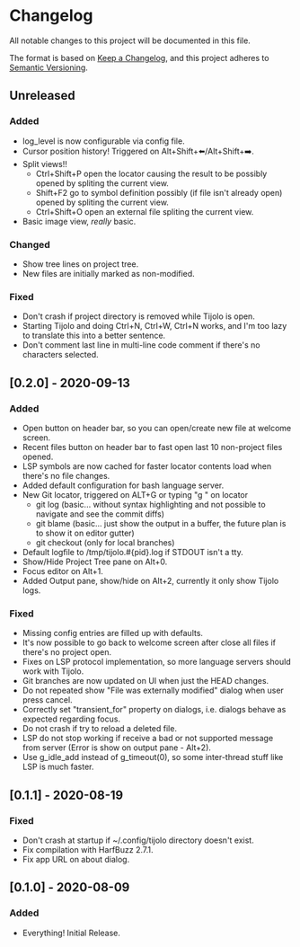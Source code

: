 # Changelog
All notable changes to this project will be documented in this file.

The format is based on [Keep a Changelog](https://keepachangelog.com/en/1.0.0/),
and this project adheres to [Semantic Versioning](https://semver.org/spec/v2.0.0.html).

## Unreleased
### Added
 - log_level is now configurable via config file.
 - Cursor position history! Triggered on Alt+Shift+⬅️/Alt+Shift+➡️.
 - Split views!!
   - Ctrl+Shift+P open the locator causing the result to be possibly opened by spliting the current view.
   - Shift+F2 go to symbol definition possibly (if file isn't already open) opened by spliting the current view.
   - Ctrl+Shift+O open an external file spliting the current view.
 - Basic image view, *really* basic.

### Changed
 - Show tree lines on project tree.
 - New files are initially marked as non-modified.

### Fixed
 - Don't crash if project directory is removed while Tijolo is open.
 - Starting Tijolo and doing Ctrl+N, Ctrl+W, Ctrl+N works, and I'm too lazy to translate this into a better sentence.
 - Don't comment last line in multi-line code comment if there's no characters selected.

## [0.2.0] - 2020-09-13
### Added
 - Open button on header bar, so you can open/create new file at welcome screen.
 - Recent files button on header bar to fast open last 10 non-project files opened.
 - LSP symbols are now cached for faster locator contents load when there's no file changes.
 - Added default configuration for bash language server.
 - New Git locator, triggered on ALT+G or typing "g " on locator
   - git log (basic... without syntax highlighting and not possible to navigate and see the commit diffs)
   - git blame (basic... just show the output in a buffer, the future plan is to show it on editor gutter)
   - git checkout (only for local branches)
 - Default logfile to /tmp/tijolo.#{pid}.log if STDOUT isn't a tty.
 - Show/Hide Project Tree pane on Alt+0.
 - Focus editor on Alt+1.
 - Added Output pane, show/hide on Alt+2, currently it only show Tijolo logs.

### Fixed
 - Missing config entries are filled up with defaults.
 - It's now possible to go back to welcome screen after close all files if there's no project open.
 - Fixes on LSP protocol implementation, so more language servers should work with Tijolo.
 - Git branches are now updated on UI when just the HEAD changes.
 - Do not repeated show "File was externally modified" dialog when user press cancel.
 - Correctly set "transient_for" property on dialogs, i.e. dialogs behave as expected regarding focus.
 - Do not crash if try to reload a deleted file.
 - LSP do not stop working if receive a bad or not supported message from server (Error is show on output pane - Alt+2).
 - Use g_idle_add instead of g_timeout(0), so some inter-thread stuff like LSP is much faster.

## [0.1.1] - 2020-08-19
### Fixed
 - Don't crash at startup if ~/.config/tijolo directory doesn't exist.
 - Fix compilation with HarfBuzz 2.7.1.
 - Fix app URL on about dialog.

## [0.1.0] - 2020-08-09
### Added
 - Everything! Initial Release.
